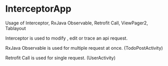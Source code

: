# InterceptorApp
Usage of Interceptor, RxJava Observable, Retrofit Call, ViewPager2, Tablayout

Interceptor is used to modify , edit or trace an api request.

RxJava Observable is used for multiple request at once. (TodoPostActivity)

Retrofit Call is used for single request. (UserActivity)
